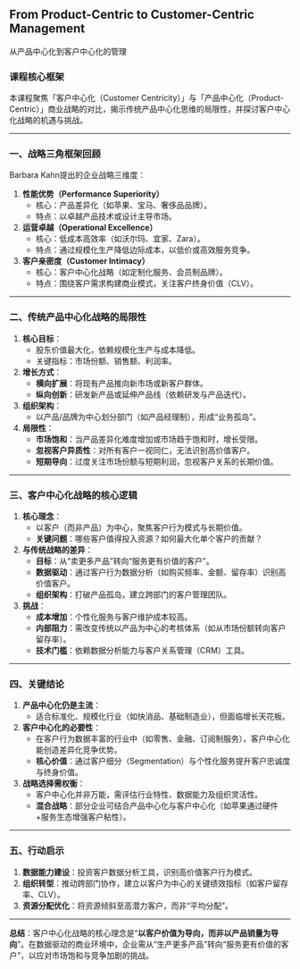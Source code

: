 ## From Product-Centric to Customer-Centric Management

从产品中心化到客户中心化的管理

### 课程核心框架
本课程聚焦「客户中心化（Customer Centricity）」与「产品中心化（Product-Centric）」商业战略的对比，揭示传统产品中心化思维的局限性，并探讨客户中心化战略的机遇与挑战。

---

### 一、战略三角框架回顾
Barbara Kahn提出的企业战略三维度：
1. **性能优势（Performance Superiority）**  
   - 核心：产品差异化（如苹果、宝马、奢侈品品牌）。  
   - 特点：以卓越产品技术或设计主导市场。  
2. **运营卓越（Operational Excellence）**  
   - 核心：低成本高效率（如沃尔玛、宜家、Zara）。  
   - 特点：通过规模化生产降低边际成本，以低价或高效服务竞争。  
3. **客户亲密度（Customer Intimacy）**  
   - 核心：客户中心化战略（如定制化服务、会员制品牌）。  
   - 特点：围绕客户需求构建商业模式，关注客户终身价值（CLV）。  

---

### 二、传统产品中心化战略的局限性
1. **核心目标**：  
   - 股东价值最大化，依赖规模化生产与成本降低。  
   - 关键指标：市场份额、销售额、利润率。  
2. **增长方式**：  
   - **横向扩展**：将现有产品推向新市场或新客户群体。  
   - **纵向创新**：研发新产品或延伸产品线（依赖研发与产品迭代）。  
3. **组织架构**：  
   - 以产品/品牌为中心划分部门（如产品经理制），形成“业务孤岛”。  
4. **局限性**：  
   - **市场饱和**：当产品差异化难度增加或市场趋于饱和时，增长受限。  
   - **忽视客户异质性**：对所有客户一视同仁，无法识别高价值客户。  
   - **短期导向**：过度关注市场份额与短期利润，忽视客户关系的长期价值。  

---

### 三、客户中心化战略的核心逻辑
1. **核心理念**：  
   - 以客户（而非产品）为中心，聚焦客户行为模式与长期价值。  
   - **关键问题**：哪些客户值得投入资源？如何最大化单个客户的贡献？  
2. **与传统战略的差异**：  
   - **目标**：从“卖更多产品”转向“服务更有价值的客户”。  
   - **数据驱动**：通过客户行为数据分析（如购买频率、金额、留存率）识别高价值客户。  
   - **组织架构**：打破产品孤岛，建立跨部门的客户管理团队。  
3. **挑战**：  
   - **成本增加**：个性化服务与客户维护成本较高。  
   - **内部阻力**：需改变传统以产品为中心的考核体系（如从市场份额转向客户留存率）。  
   - **技术门槛**：依赖数据分析能力与客户关系管理（CRM）工具。  

---

### 四、关键结论
1. **产品中心化仍是主流**：  
   - 适合标准化、规模化行业（如快消品、基础制造业），但面临增长天花板。  
2. **客户中心化的必要性**：  
   - 在客户行为数据丰富的行业中（如零售、金融、订阅制服务），客户中心化能创造差异化竞争优势。  
   - **核心价值**：通过客户细分（Segmentation）与个性化服务提升客户忠诚度与终身价值。  
3. **战略选择需权衡**：  
   - 客户中心化并非万能，需评估行业特性、数据能力及组织灵活性。  
   - **混合战略**：部分企业可结合产品中心化与客户中心化（如苹果通过硬件+服务生态增强客户粘性）。  

---

### 五、行动启示
1. **数据能力建设**：投资客户数据分析工具，识别高价值客户行为模式。  
2. **组织转型**：推动跨部门协作，建立以客户为中心的关键绩效指标（如客户留存率、CLV）。  
3. **资源分配优化**：将资源倾斜至高潜力客户，而非“平均分配”。  

--- 

**总结**：客户中心化战略的核心理念是“**以客户价值为导向，而非以产品销量为导向**”。在数据驱动的商业环境中，企业需从“生产更多产品”转向“服务更有价值的客户”，以应对市场饱和与竞争加剧的挑战。